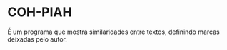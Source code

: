 # COH-PIAH
 É um programa que mostra similaridades entre textos, definindo marcas deixadas pelo autor.
